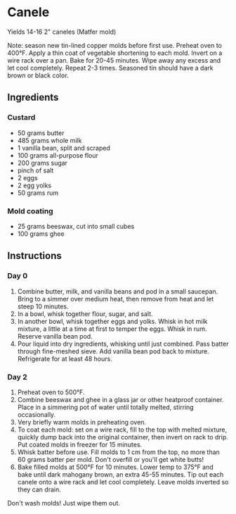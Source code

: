 # Canele

Yields 14-16 2" caneles (Matfer mold)

Note: season new tin-lined copper molds before first use. Preheat oven to 400°F. Apply a thin coat of vegetable shortening to each mold. Invert on a wire rack over a pan. Bake for 20-45 minutes. Wipe away any excess and let cool completely. Repeat 2-3 times. Seasoned tin should have a dark brown or black color.

## Ingredients

### Custard

- 50 grams butter
- 485 grams whole milk
- 1 vanilla bean, split and scraped
- 100 grams all-purpose flour
- 200 grams sugar
- pinch of salt
- 2 eggs
- 2 egg yolks
- 50 grams rum

### Mold coating

- 25 grams beeswax, cut into small cubes
- 100 grams ghee

## Instructions

### Day 0

1. Combine butter, milk, and vanilla beans and pod in a small saucepan. Bring to a simmer over medium heat, then remove from heat and let steep 10 minutes.
2. In a bowl, whisk together flour, sugar, and salt.
3. In another bowl, whisk together eggs and yolks. Whisk in hot milk mixture, a little at a time at first to temper the eggs. Whisk in rum. Reserve vanilla bean pod.
4. Pour liquid into dry ingredients, whisking until just combined. Pass batter through fine-meshed sieve. Add vanilla bean pod back to mixture. Refrigerate for at least 48 hours.

### Day 2

1. Preheat oven to 500°F.
2. Combine beeswax and ghee in a glass jar or other heatproof container. Place in a simmering pot of water until totally melted, stirring occasionally.
3. Very briefly warm molds in preheating oven.
4. To coat each mold: set on a wire rack, fill to the top with melted mixture, quickly dump back into the original container, then invert on rack to drip. Put coated molds in freezer for 15 minutes.
5. Whisk batter before use. Fill molds to 1 cm from the top, no more than 60 grams batter per mold. Don't overfill or you'll get white butts!
6. Bake filled molds at 500°F for 10 minutes. Lower temp to 375°F and bake until dark mahogany brown, an extra 45-55 minutes. Tip out each canele onto a wire rack and let cool completely. Leave molds inverted so they can drain.

Don't wash molds! Just wipe them out.
